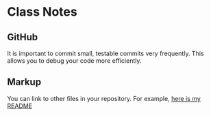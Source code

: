 # Class Notes
## GitHub
It is important to commit small, testable commits very frequently. This allows you to debug your code more efficiently.
## Markup
You can link to other files in your repository. For example, [here is my README](README.md)